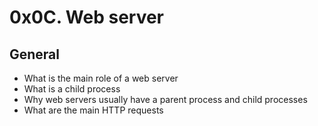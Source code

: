 # 0x0C. Web server

## General
- What is the main role of a web server
- What is a child process
- Why web servers usually have a parent process and child processes
- What are the main HTTP requests

